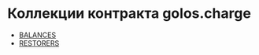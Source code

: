 # Коллекции контракта golos.charge

* [BALANCES](/developers/mongo_tables/charge.balances.md)
* [RESTORERS](/developers/mongo_tables/charge.restorers.md)
